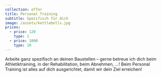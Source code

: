 ```yaml
---
collection: offer
title: Personal Training
subtitle: Spezifisch für dich
image: /assets/kettlebells.jpg
prices:
  - price: 120
    type: 1
  - price: 1000
    type: 10
---
```

Arbeite ganz spezifisch an deinen Baustellen – gerne betreue ich dich beim Athletiktraining, in der Rehabilitation, beim Abnehmen, …! Beim Personal Training ist alles auf dich ausgerichtet, damit wir dein Ziel erreichen!
